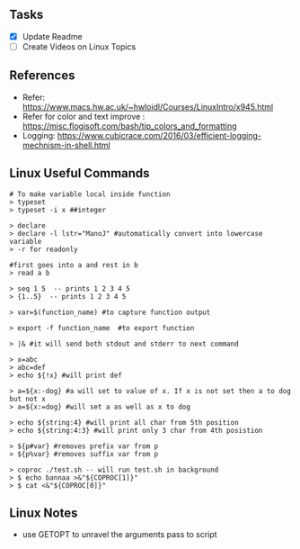 
## Tasks
- [x] Update Readme
- [ ] Create Videos on Linux Topics

## References
* Refer: https://www.macs.hw.ac.uk/~hwloidl/Courses/LinuxIntro/x945.html  
* Refer for color and text improve : https://misc.flogisoft.com/bash/tip_colors_and_formatting  
* Logging: https://www.cubicrace.com/2016/03/efficient-logging-mechnism-in-shell.html


## Linux Useful Commands
```
# To make variable local inside function
> typeset  
> typeset -i x ##integer

> declare  
> declare -l lstr="ManoJ" #automatically convert into lowercase variable  
> -r for readonly  
  
#first goes into a and rest in b 
> read a b 

> seq 1 5  -- prints 1 2 3 4 5  
> {1..5}  -- prints 1 2 3 4 5  
  
> var=$(function_name) #to capture function output

> export -f function_name  #to export function  

> |& #it will send both stdout and stderr to next command  

> x=abc  
> abc=def  
> echo ${!x} #will print def

> a=${x:-dog} #a will set to value of x. If x is not set then a to dog but not x  
> a=${x:=dog} #will set a as well as x to dog 

> echo ${string:4} #will print all char from 5th position  
> echo ${string:4:3} #will print only 3 char from 4th posistion   

> ${p#var} #removes prefix var from p  
> ${p%var} #removes suffix var from p  

> coproc ./test.sh -- will run test.sh in background  
> $ echo bannaa >&"${COPROC[1]}"  
> $ cat <&"${COPROC[0]}"  
```  

## Linux Notes
* use GETOPT to unravel the arguments pass to script
